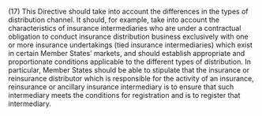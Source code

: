 (17) This Directive should take into account the differences in the types of distribution channel. It should, for example, take into account the characteristics of insurance intermediaries who are under a contractual obligation to conduct insurance distribution business exclusively with one or more insurance undertakings (tied insurance intermediaries) which exist in certain Member States’ markets, and should establish appropriate and proportionate conditions applicable to the different types of distribution. In particular, Member States should be able to stipulate that the insurance or reinsurance distributor which is responsible for the activity of an insurance, reinsurance or ancillary insurance intermediary is to ensure that such intermediary meets the conditions for registration and is to register that intermediary.